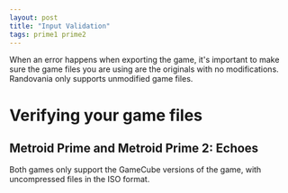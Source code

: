 ```yaml
---
layout: post
title: "Input Validation"
tags: prime1 prime2
---
```

When an error happens when exporting the game, it's important to make sure the game files you are using are the originals with no modifications. Randovania only supports unmodified game files.

# Verifying your game files

## Metroid Prime and Metroid Prime 2: Echoes

Both games only support the GameCube versions of the game, with uncompressed files in the ISO format.